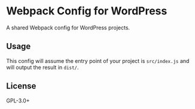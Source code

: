 # Webpack Config for WordPress

A shared Webpack config for WordPress projects.

## Usage

This config will assume the entry point of your project is `src/index.js` and will output the result in `dist/`.

## License

GPL-3.0+
